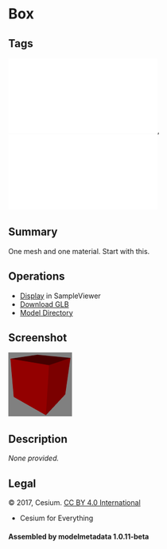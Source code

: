 # Box

## Tags

![core](../../Models-core.md), ![testing](../../Models-testing.md)

## Summary

One mesh and one material. Start with this.

## Operations

* [Display](https://github.khronos.org/glTF-Sample-Viewer-Release/?model=https://raw.GithubUserContent.com/DRx3D/glTF-Sample-Assets/main/./Models/Box/glTF-Binary/Box.glb) in SampleViewer
* [Download GLB](https://raw.GithubUserContent.com/DRx3D/glTF-Sample-Assets/main/./Models/Box/glTF-Binary/Box.glb)
* [Model Directory](./)

## Screenshot

![screenshot](screenshot/screenshot.png)

## Description

_None provided._

## Legal

&copy; 2017, Cesium. [CC BY 4.0 International](https://creativecommons.org/licenses/by/4.0/legalcode)

 - Cesium for Everything

#### Assembled by modelmetadata 1.0.11-beta